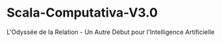 # Scala-Computativa-V3.0
L'Odyssée de la Relation - Un Autre Début pour l'Intelligence Artificielle
